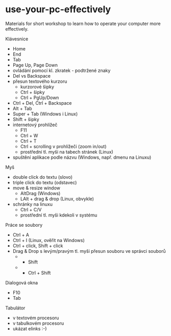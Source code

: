 # use-your-pc-effectively
Materials for short workshop to learn how to operate your computer more effectively.

Klávesnice
- Home
- End
- Tab
- Page Up, Page Down
- ovládání pomocí kl. zkratek - podtržené znaky
- Del vs Backspace
- přesun textového kurzoru
  - kurzorové šipky
  - Ctrl + šipky
  - Ctrl + PgUp/Down
- Ctrl + Del, Ctrl + Backspace
- Alt + Tab
- Super + Tab (Windows i Linux)
- Shift + šipky
- internetový prohlížeč
  - F11
  - Ctrl + W
  - Ctrl + T
  - Ctrl + scrolling v prohlížeči (zoom in/out)
  - prostřední tl. myši na tabech stránek (Linux)
- spuštění aplikace podle názvu (Windows, např. dmenu na Linuxu)


Myš
- double click do textu (slovo)
- triple click do textu (odstavec)
- move & resize window
  - AltDrag (Windows)
  - LAlt + drag & drop (Linux, obvykle)
- schránky na linuxu
  - Ctrl + C/V
  - prostřední tl. myši kdekoli v systému



Práce se soubory
- Ctrl + A
- Ctrl + I (Linux, ověřit na Windows)
- Ctrl + click, Shift + click
- Drag & Drop s levým/pravým tl. myši přesun souboru ve správci souborů
  - + Shift
  - + Ctrl + Shift

Dialogová okna
- F10
- Tab

Tabulátor
- v textovém procesoru
- v tabulkovém procesoru
- ukázat elinks :-)
